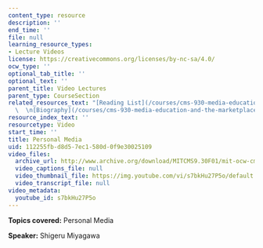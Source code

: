 ```yaml
---
content_type: resource
description: ''
end_time: ''
file: null
learning_resource_types:
- Lecture Videos
license: https://creativecommons.org/licenses/by-nc-sa/4.0/
ocw_type: ''
optional_tab_title: ''
optional_text: ''
parent_title: Video Lectures
parent_type: CourseSection
related_resources_text: "[Reading List](/courses/cms-930-media-education-and-the-marketplace-fall-2001/pages/readings)\
  \  \n[Biography](/courses/cms-930-media-education-and-the-marketplace-fall-2001/video_galleries/video-lectures/biography#sm)"
resource_index_text: ''
resourcetype: Video
start_time: ''
title: Personal Media
uid: 112255fb-d8d5-7ec1-580d-0f9e30025109
video_files:
  archive_url: http://www.archive.org/download/MITCMS9.30F01/mit-ocw-cms930-miyagawa-03jul2003-220k.mp4
  video_captions_file: null
  video_thumbnail_file: https://img.youtube.com/vi/s7bkHu27P5o/default.jpg
  video_transcript_file: null
video_metadata:
  youtube_id: s7bkHu27P5o
---
```


**Topics covered:** Personal Media

**Speaker:** Shigeru Miyagawa

